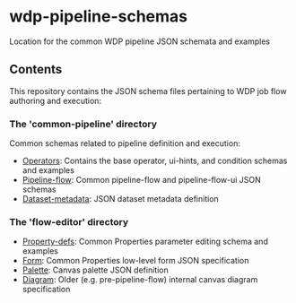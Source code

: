# wdp-pipeline-schemas
Location for the common WDP pipeline JSON schemata and examples

## Contents
This repository contains the JSON schema files pertaining to WDP job flow authoring and execution:

### The 'common-pipeline' directory

Common schemas related to pipeline definition and execution:

  * [Operators](https://github.ibm.com/NGP-TWC/wdp-pipeline-schemas/tree/master/common-pipeline/operators): Contains the base operator, ui-hints, and condition schemas and examples  
  * [Pipeline-flow](https://github.ibm.com/NGP-TWC/wdp-pipeline-schemas/tree/master/common-pipeline/pipeline-flow): Common pipeline-flow and pipeline-flow-ui JSON schemas  
  * [Dataset-metadata](https://github.ibm.com/NGP-TWC/wdp-pipeline-schemas/tree/master/common-pipeline/dataset-metadata): JSON dataset metadata definition  

### The 'flow-editor' directory

  * [Property-defs](https://github.ibm.com/NGP-TWC/wdp-pipeline-schemas/tree/master/flow-editor/property-defs): Common Properties parameter editing schema and examples
  * [Form](https://github.ibm.com/NGP-TWC/wdp-pipeline-schemas/tree/master/flow-editor/form): Common Properties low-level form JSON specification
  * [Palette](https://github.ibm.com/NGP-TWC/wdp-pipeline-schemas/tree/master/flow-editor/palette): Canvas palette JSON definition
  * [Diagram](https://github.ibm.com/NGP-TWC/wdp-pipeline-schemas/tree/master/flow-editor/diagram): Older (e.g. pre-pipeline-flow) internal canvas diagram specification
